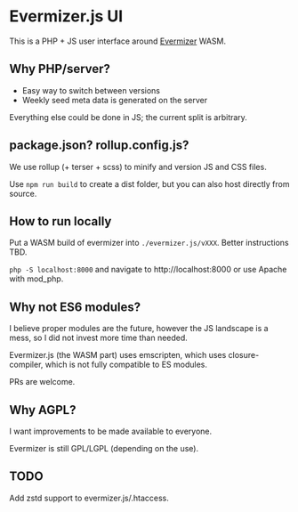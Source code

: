 # Evermizer.js UI

This is a PHP + JS user interface around
[Evermizer](https://github.com/black-sliver/evermizer) WASM.

## Why PHP/server?

* Easy way to switch between versions
* Weekly seed meta data is generated on the server

Everything else could be done in JS; the current split is arbitrary.

## package.json? rollup.config.js?

We use rollup (+ terser + scss) to minify and version JS and CSS files.

Use `npm run build` to create a dist folder,
but you can also host directly from source.

## How to run locally

Put a WASM build of evermizer into `./evermizer.js/vXXX`. Better instructions TBD.

`php -S localhost:8000` and navigate to http://localhost:8000
or use Apache with mod\_php.

## Why not ES6 modules?

I believe proper modules are the future, however the JS landscape is a mess,
so I did not invest more time than needed.

Evermizer.js (the WASM part) uses emscripten, which uses closure-compiler,
which is not fully compatible to ES modules.

PRs are welcome.

## Why AGPL?

I want improvements to be made available to everyone.

Evermizer is still GPL/LGPL (depending on the use).

## TODO

Add zstd support to evermizer.js/.htaccess.
